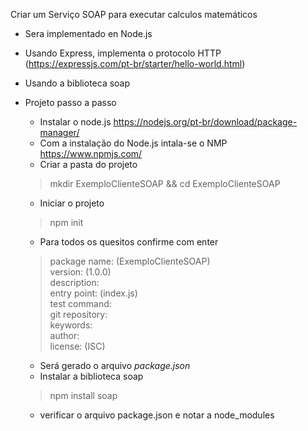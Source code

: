Criar um Serviço SOAP para executar calculos matemáticos
* Sera implementado en Node.js
* Usando Express, implementa o protocolo HTTP (https://expressjs.com/pt-br/starter/hello-world.html)
* Usando a biblioteca soap


* Projeto passo a passo
    * Instalar o node.js https://nodejs.org/pt-br/download/package-manager/
    * Com a instalação do Node.js intala-se o NMP https://www.npmjs.com/
    * Criar a pasta do projeto
  >mkdir ExemploClienteSOAP && cd ExemploClienteSOAP
    * Iniciar o projeto
  >npm init <br>
    * Para todos os quesitos confirme com enter
  >  package name: (ExemploClienteSOAP) <br>
  version: (1.0.0) <br>
  description:<br>
  entry point: (index.js)<br>
  test command: <br>
  git repository: <br>
  keywords: <br>
  author: <br>
  license: (ISC) <br>
    * Será gerado o arquivo _package.json_
    * Instalar a biblioteca soap
  > npm install soap
    * verificar o arquivo package.json e notar a node_modules
